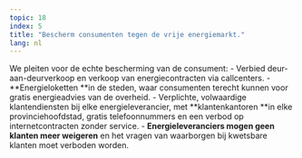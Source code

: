 ```yaml
---
topic: 18
index: 5
title: "Bescherm consumenten tegen de vrije energiemarkt."
lang: nl
---
```

We pleiten voor de echte bescherming van de consument:
\- Verbied deur-aan-deurverkoop en verkoop van energiecontracten via
callcenters.
\- **Energieloketten **in de steden, waar consumenten terecht kunnen voor
gratis energieadvies van de overheid.
\- Verplichte, volwaardige klantendiensten bij elke energieleverancier, met
**klantenkantoren **in elke provinciehoofdstad, gratis telefoonnummers en een
verbod op internetcontracten zonder service.
\- **Energieleveranciers mogen geen klanten meer weigeren** en het vragen van
waarborgen bij kwetsbare klanten moet verboden worden.
